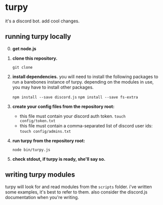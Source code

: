 # turpy

it's a discord bot. add cool changes.

running turpy locally
---------------------

0. **get node.js**

1. **clone this repository.**

    `git clone`

2. **install dependencies.** you will need to install the following packages to run a barebones instance of turpy. depending on the modules in use, you may have to install other packages.
    
    `npm install --save discord.js`
    `npm install --save fs-extra`

3. **create your config files from the repository root:**

    - this file must contain your discord auth token. `touch config/token.txt`
    - this file must contain a comma-separated list of discord user ids: `touch config/admins.txt`
    
4. **run turpy from the repository root:**

    `node bin/turpy.js`
    
5. **check stdout, if turpy is ready, she'll say so.**
    
writing turpy modules
---------------------

turpy will look for and read modules from the `scripts` folder. i've written some examples, it's best to refer to them. also consider the discord.js documentation when you're writing.
